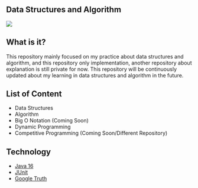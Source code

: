 ## Data Structures and Algorithm
<img src="https://www.azquotes.com/picture-quotes/quote-bad-programmers-worry-about-the-code-good-programmers-worry-about-data-structures-and-linus-torvalds-75-52-72.jpg"/>

## What is it?
This repository mainly focused on my practice about data structures and algorithm, and this repository only implementation, another repository about explanation is still private for now. This repository will be continuously updated about my learning in data structures and algorithm in the future.

## List of Content
- Data Structures
- Algorithm
- Big O Notation (Coming Soon)
- Dynamic Programming
- Competitive Programming (Coming Soon/Different Repository)

## Technology
- <a href="https://www.java.com/">Java 16</a>
- <a href="https://junit.org/">JUnit</a>
- <a href="https://github.com/google/truth">Google Truth</a>
